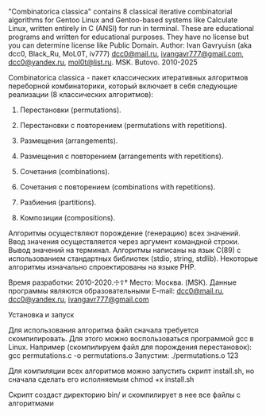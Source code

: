"Combinatorica classica" contains 8 classical iterative combinatorial algorithms for Gentoo Linux and Gentoo-based systems like Calculate Linux, written entirely in C (ANSI) for run in terminal. These are educational programs and written for educational purposes. They have no license but you can determine license like Public Domain. Author: Ivan Gavryuisn (aka dcc0, Black_Ru, MoL0T, iv777) dcc0@mail.ru, ivangavr777@gmail.com, dcc0@yandex.ru, mol0t@list.ru. MSK. Butovo. 2010-2025

Combinatorica classica - пакет классических итеративных алгоритмов переборной комбинаторики,
который включает в себя следующие реализации (8 классических алгоритмов):

1) Перестановки (permutations).

2) Перестановки с повторением (permutations with repetitions).

3) Размещения (arrangements).

4) Размещения с повторением (arrangements with repetitions).

5) Сочетания (combinations).

6) Сочетания с повторением (combinations with repetitions).

7) Разбиения (partitions).

8) Композиции (compositions).

Алгоритмы осуществляют порождение (генерацию) всех значений.
Ввод значения осуществляется через аргумент командной строки.
Вывод значений на терминал.
Алгоритмы написаны на язык C(89) с использованием
стандартных библиотек (stdio, string, stdlib).
Некоторые алгоритмы изначально спроектированы на языке PHP.

Время разработки: 2010-2020.☩☦†
Место: Москва. (MSK).
Данные программы являются образовательными
E-mail: dcc0@mail.ru, dcc0@yandex.ru, ivangavr777@gmail.com

Установка и запуск

Для использования алгоритма файл сначала требуется скомпилировать.
Для этого можно воспользоваться программой gcc в Linux.
Например (скомпилируем файл для порождения перестановок):
gcc permutations.c  -o permutations.o
Запустим:
./permutations.o 123

Для компиляции всех алгоритмов можно запустить
скрипт install.sh, но сначала
сделать его исполняемым
chmod +x install.sh

Скрипт создаст директорию bin/
и скомпилирует в нее все файлы с алгоритмами
